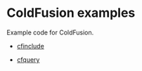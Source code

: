 # ColdFusion examples

Example code for ColdFusion.

- [cfinclude](./cfinclude.cfm)

- [cfquery](./cfquery.cfm)
